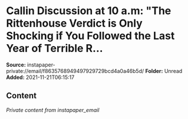# Callin Discussion at 10 a.m: "The Rittenhouse Verdict is Only Shocking if You Followed the Last Year of Terrible R…

**Source:** instapaper-private://email/f8635768949497929729bcd4a0a46b5d/
**Folder:** Unread
**Added:** 2021-11-21T06:15:17




## Content
*Private content from instapaper_email*
